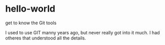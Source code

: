 # hello-world
get to know the Git tools

I used to use GIT manny years ago, but never really got into it much.
I had otheres that understood all the details.


